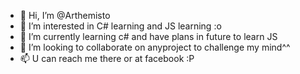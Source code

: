 - 👋 Hi, I’m @Arthemisto
- 👀 I’m interested in C# learning and JS learning :o
- 🌱 I’m currently learning c# and have plans in future to learn JS
- 💞️ I’m looking to collaborate on anyproject to challenge my mind^^  
- 📫 U can reach me there or at facebook :P


